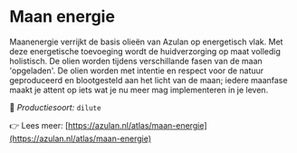 # Maan energie

Maanenergie verrijkt de basis olieën van Azulan op energetisch vlak. Met deze energetische toevoeging wordt de huidverzorging op maat volledig holistisch. De olien worden tijdens verschillande fasen van de maan 'opgeladen'. De olien worden met intentie en respect voor de natuur geproduceerd en blootgesteld aan het licht van de maan; iedere maanfase maakt je attent op iets wat je nu meer mag implementeren in je leven.

🔧 *Productiesoort:* `dilute`

👉 Lees meer: [https://azulan.nl/atlas/maan-energie](https://azulan.nl/atlas/maan-energie)